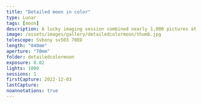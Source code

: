 ```yaml
---
title: "Detailed moon in color"
type: Lunar
tags: [moon]
description: A lucky imaging session combined nearly 1,000 pictures at a 2ms exposure to create this detailed, colorful capture of the lunar surface.
image: /assets/images/gallery/detailedcolormoon/thumb.jpg
telescope: Svbony sv503 70ED
length: "840mm"
aperture: "70mm"
folder: detailedcolormoon
exposure: 0.02
lights: 1000
sessions: 1
firstCapture: 2022-12-03 
lastCapture:
noannotations: true
---
```

